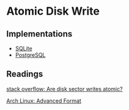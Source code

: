 Atomic Disk Write
====

Implementations
----

* [SQLite](https://www.sqlite.org/atomiccommit.html)
* [PostgreSQL](https://wiki.postgresql.org/wiki/Full_page_writes)

Readings
----

[stack overflow: Are disk sector writes atomic?](https://stackoverflow.com/a/61832882/1491175)

[Arch Linux: Advanced Format](https://wiki.archlinux.org/title/Advanced_Format)
